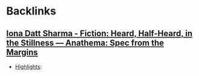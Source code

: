 
# Backlinks
## [Iona Datt Sharma - Fiction: Heard, Half-Heard, in the Stillness — Anathema: Spec from the Margins](<Iona Datt Sharma - Fiction: Heard, Half-Heard, in the Stillness — Anathema: Spec from the Margins.md>)
- [Highlights](<Highlights.md>):

